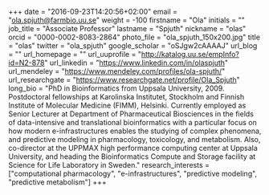 +++
date = "2016-09-23T14:20:56+02:00"
email = "ola.spjuth@farmbio.uu.se"
weight = -100
firstname = "Ola"
initials = ""
job_title = "Associate Professor"
lastname = "Spjuth"
nickname = "olas"
orcid = "0000-0002-8083-2864"
photo_file = "ola_spjuth_150x200.jpg"
title = "olas"
twitter = "ola_spjuth"
google_scholar = "oSJgw2cAAAAJ"
url_blog = ""
url_homepage = ""
url_uuprofile = "http://katalog.uu.se/empInfo?id=N2-878"
url_linkedin = "https://www.linkedin.com/in/olaspjuth"
url_mendeley = "https://www.mendeley.com/profiles/ola-spjuth/"
url_researchgate = "https://www.researchgate.net/profile/Ola_Spjuth"
long_bio = "PhD in Bioinformatics from Uppsala University, 2009. Postdoctoral fellowships at Karolinska Institutet, Stockholm and Finnish Institute of Molecular Medicine (FIMM), Helsinki. Currently employed as Senior Lecturer at Department of Pharmaceutical Biosciences in the fields of data-intensive and translational bioinformatics with a particular focus on how modern e-infrastructures enables the studying of complex phenomena, and predictive modeling in pharmacology, toxicology, and metabolism. Also, co-director at the UPPMAX high performance computing center at Uppsala University, and heading the Bioinformatics Compute and Storage facility at Science for Life Laboratory in Sweden."
research_interests = ["computational pharmacology", "e-infrastructures", "predictive modeling", "predictive metabolism"]
+++

